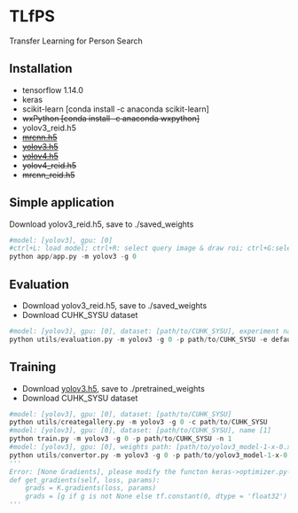 # TLfPS
Transfer Learning for Person Search
## Installation
- tensorflow 1.14.0
- keras
- scikit-learn [conda install -c anaconda scikit-learn]
- ~~wxPython [conda install -c anaconda wxpython]~~
- yolov3_reid.h5
- ~~[mrcnn.h5](https://github.com/matterport/Mask_RCNN/releases)~~
- ~~[yolov3.h5](https://github.com/qqwweee/keras-yolo3)~~
- ~~[yolov4.h5](https://github.com/Ma-Dan/keras-yolo4)~~
- ~~yolov4_reid.h5~~
- ~~mrcnn_reid.h5~~

## Simple application
Download yolov3_reid.h5, save to ./saved_weights
```python
#model: [yolov3], gpu: [0]
#ctrl+L: load model; ctrl+R: select query image & draw roi; ctrl+G:select gallery images; ctrl+S:search
python app/app.py -m yolov3 -g 0
```

## Evaluation
- Download yolov3_reid.h5, save to ./saved_weights
- Download CUHK_SYSU dataset
```python
#model: [yolov3], gpu: [0], dataset: [path/to/CUHK_SYSU], experiment name: [default]
python utils/evaluation.py -m yolov3 -g 0 -p path/to/CUHK_SYSU -e default
```

## Training
- Download [yolov3.h5](https://github.com/qqwweee/keras-yolo3), save to ./pretrained_weights
- Download CUHK_SYSU dataset
```python
#model: [yolov3], gpu: [0], dataset: [path/to/CUHK_SYSU]
python utils/creategallery.py -m yolov3 -g 0 -c path/to/CUHK_SYSU
#model: [yolov3], gpu: [0], dataset: [path/to/CUHK_SYSU], name [1]
python train.py -m yolov3 -g 0 -p path/to/CUHK_SYSU -n 1
#model: [yolov3], gpu: [0], weights path: [path/to/yolov3_model-1-x-0.xxx.h5]
python utils/convertor.py -m yolov3 -g 0 -p path/to/yolov3_model-1-x-0.xxx.h5
'''
Error: [None Gradients], please modify the functon keras->optimizer.py->get_gradients by this:
def get_gradients(self, loss, params):
    grads = K.gradients(loss, params)
    grads = [g if g is not None else tf.constant(0, dtype = 'float32') for g in grads]
'''

```
